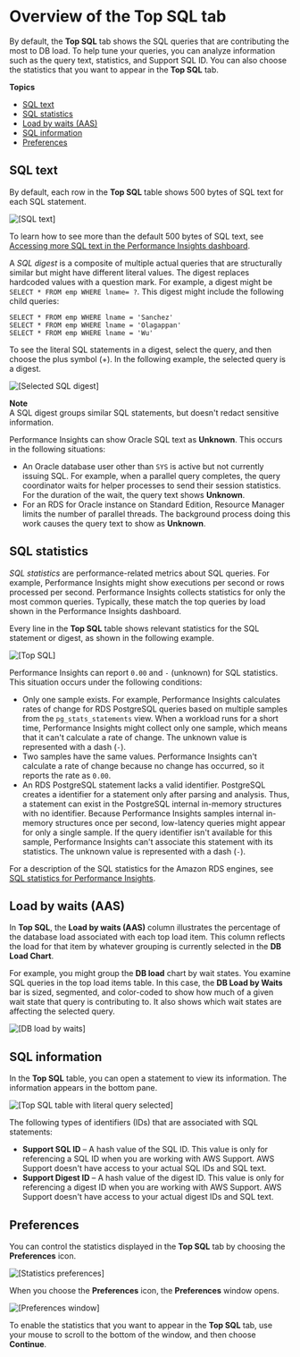 # Overview of the Top SQL tab<a name="USER_PerfInsights.UsingDashboard.Components.AvgActiveSessions.TopLoadItemsTable.TopSQL"></a>

By default, the **Top SQL** tab shows the SQL queries that are contributing the most to DB load\. To help tune your queries, you can analyze information such as the query text, statistics, and Support SQL ID\. You can also choose the statistics that you want to appear in the **Top SQL** tab\.

**Topics**
+ [SQL text](#USER_PerfInsights.UsingDashboard.Components.AvgActiveSessions.TopLoadItemsTable.TopSQL.text)
+ [SQL statistics](#USER_PerfInsights.UsingDashboard.Components.AvgActiveSessions.TopLoadItemsTable.TopSQL.statistics)
+ [Load by waits \(AAS\)](#USER_PerfInsights.UsingDashboard.Components.AvgActiveSessions.TopLoadItemsTable.TopSQL.Load-by-waits)
+ [SQL information](#USER_PerfInsights.UsingDashboard.Components.AvgActiveSessions.TopLoadItemsTable.TopSQL.SQL-information)
+ [Preferences](#USER_PerfInsights.UsingDashboard.Components.AvgActiveSessions.TopLoadItemsTable.TopSQL.Preferences)

## SQL text<a name="USER_PerfInsights.UsingDashboard.Components.AvgActiveSessions.TopLoadItemsTable.TopSQL.text"></a>

By default, each row in the **Top SQL** table shows 500 bytes of SQL text for each SQL statement\. 

![\[SQL text\]](http://docs.aws.amazon.com/AmazonRDS/latest/UserGuide/./images/sql-text-oracle.png)

To learn how to see more than the default 500 bytes of SQL text, see [Accessing more SQL text in the Performance Insights dashboard](USER_PerfInsights.UsingDashboard.SQLTextSize.md)\.

A *SQL digest* is a composite of multiple actual queries that are structurally similar but might have different literal values\. The digest replaces hardcoded values with a question mark\. For example, a digest might be `SELECT * FROM emp WHERE lname= ?`\. This digest might include the following child queries:

```
SELECT * FROM emp WHERE lname = 'Sanchez'
SELECT * FROM emp WHERE lname = 'Olagappan'
SELECT * FROM emp WHERE lname = 'Wu'
```

To see the literal SQL statements in a digest, select the query, and then choose the plus symbol \(\+\)\. In the following example, the selected query is a digest\.

![\[Selected SQL digest\]](http://docs.aws.amazon.com/AmazonRDS/latest/UserGuide/./images/perf_insights_4b.png)

**Note**  
A SQL digest groups similar SQL statements, but doesn't redact sensitive information\.

Performance Insights can show Oracle SQL text as **Unknown**\. This occurs in the following situations:
+ An Oracle database user other than `SYS` is active but not currently issuing SQL\. For example, when a parallel query completes, the query coordinator waits for helper processes to send their session statistics\. For the duration of the wait, the query text shows **Unknown**\.
+ For an RDS for Oracle instance on Standard Edition, Resource Manager limits the number of parallel threads\. The background process doing this work causes the query text to show as **Unknown**\.

## SQL statistics<a name="USER_PerfInsights.UsingDashboard.Components.AvgActiveSessions.TopLoadItemsTable.TopSQL.statistics"></a>

*SQL statistics* are performance\-related metrics about SQL queries\. For example, Performance Insights might show executions per second or rows processed per second\. Performance Insights collects statistics for only the most common queries\. Typically, these match the top queries by load shown in the Performance Insights dashboard\. 

Every line in the **Top SQL** table shows relevant statistics for the SQL statement or digest, as shown in the following example\.

![\[Top SQL\]](http://docs.aws.amazon.com/AmazonRDS/latest/UserGuide/./images/perf_insights_4.png)

Performance Insights can report `0.00` and `-` \(unknown\) for SQL statistics\. This situation occurs under the following conditions:
+ Only one sample exists\. For example, Performance Insights calculates rates of change for RDS PostgreSQL queries based on multiple samples from the `pg_stats_statements` view\. When a workload runs for a short time, Performance Insights might collect only one sample, which means that it can't calculate a rate of change\. The unknown value is represented with a dash \(`-`\)\.
+ Two samples have the same values\. Performance Insights can't calculate a rate of change because no change has occurred, so it reports the rate as `0.00`\.
+ An RDS PostgreSQL statement lacks a valid identifier\. PostgreSQL creates a identifier for a statement only after parsing and analysis\. Thus, a statement can exist in the PostgreSQL internal in\-memory structures with no identifier\. Because Performance Insights samples internal in\-memory structures once per second, low\-latency queries might appear for only a single sample\. If the query identifier isn't available for this sample, Performance Insights can't associate this statement with its statistics\. The unknown value is represented with a dash \(`-`\)\.

For a description of the SQL statistics for the Amazon RDS engines, see [SQL statistics for Performance Insights](sql-statistics.md)\.

## Load by waits \(AAS\)<a name="USER_PerfInsights.UsingDashboard.Components.AvgActiveSessions.TopLoadItemsTable.TopSQL.Load-by-waits"></a>

In **Top SQL**, the **Load by waits \(AAS\)** column illustrates the percentage of the database load associated with each top load item\. This column reflects the load for that item by whatever grouping is currently selected in the **DB Load Chart**\. 

For example, you might group the **DB load** chart by wait states\. You examine SQL queries in the top load items table\. In this case, the **DB Load by Waits** bar is sized, segmented, and color\-coded to show how much of a given wait state that query is contributing to\. It also shows which wait states are affecting the selected query\.

![\[DB load by waits\]](http://docs.aws.amazon.com/AmazonRDS/latest/UserGuide/./images/perf_insights_6.png)

## SQL information<a name="USER_PerfInsights.UsingDashboard.Components.AvgActiveSessions.TopLoadItemsTable.TopSQL.SQL-information"></a>

In the **Top SQL** table, you can open a statement to view its information\. The information appears in the bottom pane\.

![\[Top SQL table with literal query selected\]](http://docs.aws.amazon.com/AmazonRDS/latest/UserGuide/./images/perf-insights-sql-ids-open.png)

The following types of identifiers \(IDs\) that are associated with SQL statements:
+ **Support SQL ID** – A hash value of the SQL ID\. This value is only for referencing a SQL ID when you are working with AWS Support\. AWS Support doesn't have access to your actual SQL IDs and SQL text\.
+ **Support Digest ID** – A hash value of the digest ID\. This value is only for referencing a digest ID when you are working with AWS Support\. AWS Support doesn't have access to your actual digest IDs and SQL text\.

## Preferences<a name="USER_PerfInsights.UsingDashboard.Components.AvgActiveSessions.TopLoadItemsTable.TopSQL.Preferences"></a>

You can control the statistics displayed in the **Top SQL** tab by choosing the **Preferences** icon\.

![\[Statistics preferences\]](http://docs.aws.amazon.com/AmazonRDS/latest/UserGuide/./images/perf-insights-sql-ids-preferences-icon.png)

When you choose the **Preferences** icon, the **Preferences** window opens\.

![\[Preferences window\]](http://docs.aws.amazon.com/AmazonRDS/latest/UserGuide/./images/perf-insights-sql-ids-preferences.png)

To enable the statistics that you want to appear in the **Top SQL** tab, use your mouse to scroll to the bottom of the window, and then choose **Continue**\.